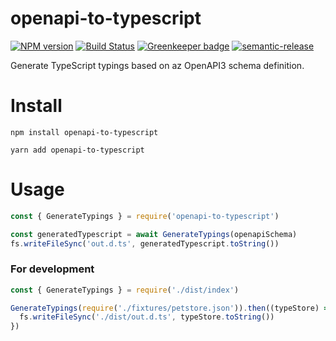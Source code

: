 # openapi-to-typescript

[![NPM version](https://img.shields.io/npm/v/openapi-to-typescript.svg)](https://www.npmjs.com/package/openapi-to-typescript)
[![Build Status](https://travis-ci.com/ifroz/openapi-to-typescript.svg?branch=master)](https://travis-ci.com/ifroz/openapi-to-typescript) 
[![Greenkeeper badge](https://badges.greenkeeper.io/ifroz/openapi-to-typescript.svg)](https://greenkeeper.io/)
[![semantic-release](https://img.shields.io/badge/%20%20%F0%9F%93%A6%F0%9F%9A%80-semantic--release-e10079.svg)](https://github.com/semantic-release/semantic-release)

Generate TypeScript typings based on az OpenAPI3 schema definition.

# Install

`npm install openapi-to-typescript`

`yarn add openapi-to-typescript`

# Usage

```javascript
const { GenerateTypings } = require('openapi-to-typescript')

const generatedTypescript = await GenerateTypings(openapiSchema)
fs.writeFileSync('out.d.ts', generatedTypescript.toString())

```

### For development

```javascript
const { GenerateTypings } = require('./dist/index')

GenerateTypings(require('./fixtures/petstore.json')).then((typeStore) => {
  fs.writeFileSync('./dist/out.d.ts', typeStore.toString())
})
```